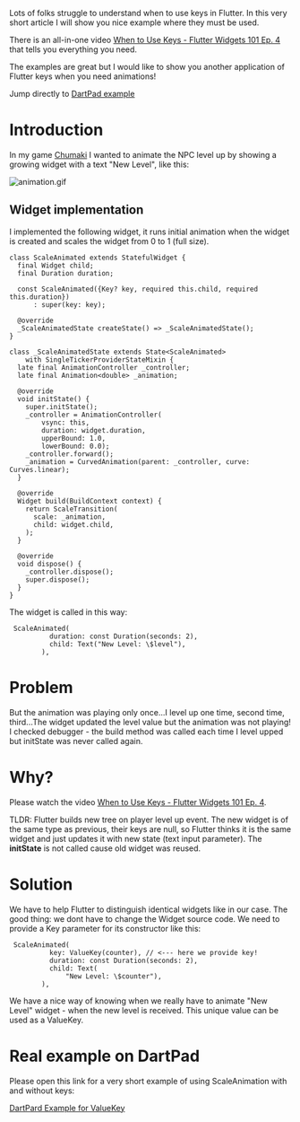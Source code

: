 Lots of folks struggle to understand when to use keys in Flutter. In this very short article I will show you nice example where they must be used.

There is an all-in-one video  [When to Use Keys - Flutter Widgets 101 Ep. 4](https://www.youtube.com/watch?v=kn0EOS-ZiIc) that tells you everything you need.

The examples are great but I would like to show you another application of Flutter keys when you need animations!

Jump directly to [DartPad example](https://dartpad.dev/?id=116f0f3b5f3937698bb3316367a3edf6&null_safety=true)

# Introduction

In my game  [Chumaki](http://locadeserta.com/locadesertachumaki/index_en.html) I wanted to animate the NPC level up by showing a growing widget with a text "New Level", like this:

![animation.gif](animation.gif)

## Widget implementation

I implemented the following widget, it runs initial animation when the widget is created and scales the widget from 0 to 1 (full size).

```
class ScaleAnimated extends StatefulWidget {
  final Widget child;
  final Duration duration;

  const ScaleAnimated({Key? key, required this.child, required this.duration})
      : super(key: key);

  @override
  _ScaleAnimatedState createState() => _ScaleAnimatedState();
}

class _ScaleAnimatedState extends State<ScaleAnimated>
    with SingleTickerProviderStateMixin {
  late final AnimationController _controller;
  late final Animation<double> _animation;

  @override
  void initState() {
    super.initState();
    _controller = AnimationController(
        vsync: this,
        duration: widget.duration,
        upperBound: 1.0,
        lowerBound: 0.0);
    _controller.forward();
    _animation = CurvedAnimation(parent: _controller, curve: Curves.linear);
  }

  @override
  Widget build(BuildContext context) {
    return ScaleTransition(
      scale: _animation,
      child: widget.child,
    );
  }

  @override
  void dispose() {
    _controller.dispose();
    super.dispose();
  }
}
```

The widget is called in this way:

```
 ScaleAnimated(
          duration: const Duration(seconds: 2),
          child: Text("New Level: \$level"),
        ),
```

# Problem
But the animation was playing only once...I level up one time, second time, third...The widget updated the level value but the animation was not playing! I checked debugger - the build method was called each time I level upped but initState was never called again.

# Why?
Please watch the video [When to Use Keys - Flutter Widgets 101 Ep. 4](https://www.youtube.com/watch?v=kn0EOS-ZiIc).

TLDR: Flutter builds new tree on player level up event. The new widget is of the same type as previous, their keys are null, so Flutter thinks it is the same widget and just updates it with new state (text input parameter). The **initState** is not called cause old widget was reused.

# Solution
We have to help Flutter to distinguish identical widgets like in our case. The good thing: we dont have to change the Widget source code. We need to provide a Key parameter for its constructor like this:

```
 ScaleAnimated(
          key: ValueKey(counter), // <--- here we provide key!
          duration: const Duration(seconds: 2),
          child: Text(
              "New Level: \$counter"),
        ),
```

We have a nice way of knowing when we really have to animate "New Level" widget - when the new level is received. This unique value can be used as a ValueKey.

# Real example on DartPad

Please open this link for a very short example of using ScaleAnimation with and without keys:

[DartPard Example for ValueKey](https://dartpad.dev/?id=116f0f3b5f3937698bb3316367a3edf6&null_safety=true) 